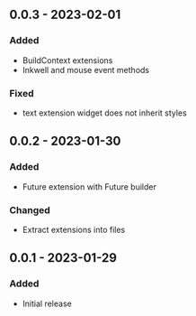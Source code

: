 ## 0.0.3 - 2023-02-01
### Added
- BuildContext extensions
- Inkwell and mouse event methods

### Fixed
- text extension widget does not inherit styles

## 0.0.2 - 2023-01-30
### Added
- Future extension with Future builder

### Changed
- Extract extensions into files

## 0.0.1 - 2023-01-29
### Added
- Initial release